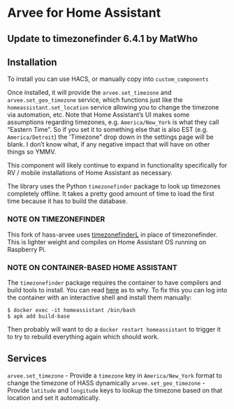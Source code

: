 # Arvee for Home Assistant

## Update to timezonefinder 6.4.1 by MatWho
## Installation

To install you can use HACS, or manually copy into `custom_components`

Once installed, it will provide the `arvee.set_timezone` and `arvee.set_geo_timezone` service, which functions just like the `homeassistant.set_location` service allowing you to change the timezone via automation, etc. Note that Home Assistant’s UI makes some assumptions regarding timezones, e.g. `America/New_York` is what they call “Eastern Time”. So if you set it to something else that is also EST (e.g. `America/Detroit`) the 'Timezone" drop down in the settings page will be blank. I don’t know what, if any negative impact that will have on other things so YMMV.

This component will likely continue to expand in functionality specifically for RV / mobile installations of Home Assistant as necessary.

The library uses the Python `timezonefinder` package to look up timezones completely offline. It takes a pretty good amount of time to load the first time because it has to build the database.

### NOTE ON TIMEZONEFINDER

This fork of hass-arvee uses [timezonefinderL](https://pypi.org/project/timezonefinderL/) in place of timezonefinder. This is lighter weight and compiles on Home Assistant OS running on Raspberry Pi.

### NOTE ON CONTAINER-BASED HOME ASSISTANT

The `timezonefinder` package requires the container to have compilers and build tools to install. You can read [here](https://github.com/home-assistant/core/issues/87682) as to why. To fix this you can log into the container with an interactive shell and install them manually:

```
$ docker exec -it homeassistant /bin/bash
$ apk add build-base
```

Then probably will want to do a `docker restart homeassistant` to trigger it to try to rebuild everything again which should work.

## Services

`arvee.set_timezone` - Provide a `timezone` key in `America/New_York` format to change the timezone of HASS dynamically
`arvee.set_geo_timezone` - Provide `latitude` and `longitude` keys to lookup the timezone based on that location and set it automatically.
